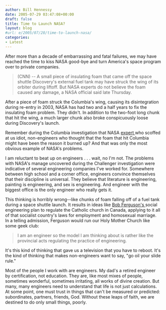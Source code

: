 ```yaml
---
author: Bill Hennessy
date: 2005-07-29 03:47:08+00:00
draft: false
title: Time to Launch NASA?
layout: blog
#url: e/2005/07/28/time-to-launch-nasa/
categories:
- Latest
---
```


After more than a decade of embarrassing and fatal failures, we may have reached the time to kiss NASA good-bye and turn America's space program over to private companies.



> (CNN) -- A small piece of insulating foam that came off the space shuttle Discovery's external fuel tank may have struck the wing of its orbiter during liftoff. But NASA experts do not believe the foam caused any damage, a NASA official said late Thursday.



After a piece of foam struck the Columbia's wing, causing its disintegration during re-entry in 2003, NASA has had two and a half years to fix the insulating foam problem.  They didn't.  In addition to the two-foot long chunk that hit the wing, a much larger chunk also broke conspicuously loose during Discovery's launch.

Remember during the Columbia investigation that NASA [expert ](https://www.hennessysview.com/?p=622)who scoffed at us idiot, non-engineers who thought that the foam that hit Columbia might have been the reason it burned up?   And that was only the most obvious example of NASA's problems.

I am reluctant to beat up on engineers . . . wait, no I'm not.  The problems with NASA's manage uncovered during the Challenger investigation were indicative of several engineering companies I've worked for.  Somewhere between high school and a corner office, engineers convince themselves that their discipline is universal.  They believe that literature is engineering, painting is engineering, and sex is engineering.  And engineer with the biggest office is the only engineer who really gets it.

This thinking is horribly wrong--like chunks of foam falling off of a fuel tank during a space shuttle launch.  It results in ideas like [Bob Ferguson's ](https://www.hennessysview.com/?p=791)social engineering plan to regulate the Catholic church in Canada, applying to it all of that socialist country's laws for employment and homosexual marriage.    In a telling admission, Ferguson would run our Holy Mother Church like some geek club:



> I am an engineer so the model I am thinking about is rather like the provincial acts regulating the practice of engineering.



It's this kind of thinking that gave us a television that you have to reboot.  It's the kind of thinking that makes non-engineers want to say, "go oil your slide rule."

Most of the people I work with are engineers.  My dad's a retired engineer by certification, not education.  They are, like most mixes of people,  sometimes wonderful, sometimes irritating, all works of divine creation.  But many, many engineers need to understand that life is not just calculations.   At some point, one must trust in things that can't be measured or predicted:  subordinates, partners, friends, God.  Without these leaps of faith, we are destined to do only small things, poorly.



